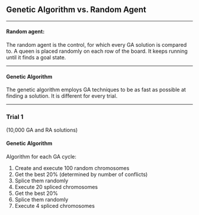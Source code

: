 ## Genetic Algorithm vs. Random Agent
___
#### Random agent:
The random agent is the control, for which every GA solution is compared to. A queen is placed randomly on each row of the board. It keeps running until it finds a goal state.
___
#### Genetic Algorithm
The genetic algorithm employs GA techniques to be as fast as possible at finding a solution. It is different for every trial.
___
### Trial 1
(10,000 GA and RA solutions)
#### Genetic Algorithm
Algorithm for each GA cycle:
1. Create and execute 100 random chromosomes
2. Get the best 20% (determined by number of conflicts)
3. Splice them randomly
4. Execute 20 spliced chromosomes
5. Get the best 20%
6. Splice them randomly
5. Execute 4 spliced chromosomes
